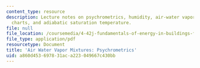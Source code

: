 ```yaml
---
content_type: resource
description: Lecture notes on psychrometrics, humidity, air-water vapor mixture, psychometric
  charts, and adiabatic saturation temperature.
file: null
file_location: /coursemedia/4-42j-fundamentals-of-energy-in-buildings-fall-2010/a860d453697831aca223049667c430bb_MIT4_42JF10_water_vapor.pdf
file_type: application/pdf
resourcetype: Document
title: 'Air Water Vapor Mixtures: Psychrometrics'
uid: a860d453-6978-31ac-a223-049667c430bb
---
```

